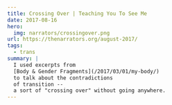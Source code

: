 ```yaml
---
title: Crossing Over | Teaching You To See Me
date: 2017-08-16
hero:
  img: narrators/crossingover.png
url: https://thenarrators.org/august-2017/
tags:
  - trans
summary: |
  I used excerpts from
  [Body & Gender Fragments](/2017/03/01/my-body/)
  to talk about the contradictions
  of transition --
  a sort of "crossing over" without going anywhere.
---
```

